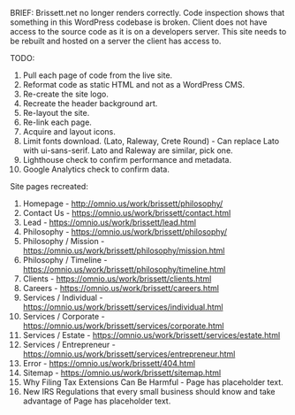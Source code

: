 BRIEF: Brissett.net no longer renders correctly. Code inspection shows that something in this WordPress codebase is broken. Client does not have access to the source code as it is on a developers server. This site needs to be rebuilt and hosted on a server the client has access to.

TODO:

1. Pull each page of code from the live site.
2. Reformat code as static HTML and not as a WordPress CMS.
3. Re-create the site logo.
4. Recreate the header background art.
5. Re-layout the site.
6. Re-link each page.
7. Acquire and layout icons.
8. Limit fonts download. (Lato, Raleway, Crete Round) - Can replace Lato with ui-sans-serif. Lato and Raleway are similar, pick one.
9. Lighthouse check to confirm performance and metadata.
10. Google Analytics check to confirm data.

Site pages recreated:

1. Homepage - http://omnio.us/work/brissett/philosophy/ 
2. Contact Us - https://omnio.us/work/brissett/contact.html 
3. Lead - https://omnio.us/work/brissett/lead.html 
4. Philosophy - https://omnio.us/work/brissett/philosophy/ 
5. Philosophy / Mission - https://omnio.us/work/brissett/philosophy/mission.html 
6. Philosophy / Timeline - https://omnio.us/work/brissett/philosophy/timeline.html 
7. Clients - https://omnio.us/work/brissett/clients.html 
8. Careers - https://omnio.us/work/brissett/careers.html 
9. Services / Individual - https://omnio.us/work/brissett/services/individual.html 
10. Services / Corporate - https://omnio.us/work/brissett/services/corporate.html 
11. Services / Estate - https://omnio.us/work/brissett/services/estate.html 
12. Services / Entrepreneur - https://omnio.us/work/brissett/services/entrepreneur.html 
13. Error - https://omnio.us/work/brissett/404.html 
14. Sitemap - https://omnio.us/work/brissett/sitemap.html 
15. Why Filing Tax Extensions Can Be Harmful - Page has placeholder text. 
16. New IRS Regulations that every small business should know and take advantage of Page has placeholder text.

